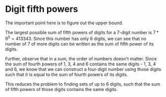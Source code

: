 # Digit fifth powers
The important point here is to figure out the upper bound.

The largest possible sum of fifth powers of digits for a 7-digit number is $7 * 9^5 = 413343$. Since this number has only 6 digits, we can see that no number of 7 of more digits can be written as the sum of fifth power of its digits.

Further, observe that in a sum, the order of numbers doesn't matter. Since the sum of fourth powers of 1, 3, 4 and 6 contains the same digits - 1, 3, 4 and 6, we know that we can construct a four-digit number using those digits such that it is equal to the sum of fourth powers of its digits.

This reduces the problem to finding sets of up to 6 digits, such that the sum of fifth powers of those digits contains the same digits.
